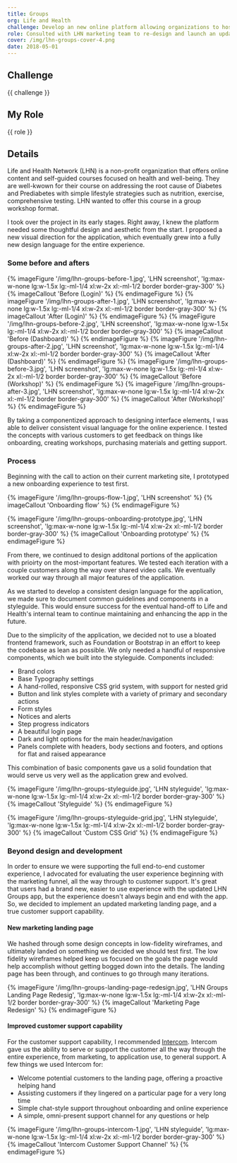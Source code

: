 ```yaml
---
title: Groups
org: Life and Health
challenge: Develop an new online platform allowing organizations to host on-site or remote workshops either for free or as a revenue-generating opportunity for the organization.
role: Consulted with LHN marketing team to re-design and launch an updated platform with an improved user experience and CMS. I Lead UX, UI design, and CMS development.
cover: /img/lhn-groups-cover-4.png
date: 2018-05-01
---
```


## Challenge

{{ challenge }}

## My Role

{{ role }}

## Details

Life and Health Network (LHN) is a non-profit organization that offers online content and self-guided courses focused on health and well-being. They are well-kwown for their course on addressing the root cause of Diabetes and Prediabetes with simple lifestyle strategies such as nutrition, exercise, comprehensive testing. LHN wanted to offer this course in a group workshop format.

I took over the project in its early stages. Right away, I knew the platform needed some thoughtful design and aesthetic from the start. I proposed a new visual direction for the application, which eventually grew into a fully new design language for the entire experience.

### Some before and afters

<div class="pt-20">
{% imageFigure '/img/lhn-groups-before-1.jpg', 'LHN screenshot', 'lg:max-w-none lg:w-1.5x lg:-ml-1/4 xl:w-2x xl:-ml-1/2 border border-gray-300' %}
{% imageCallout 'Before (Login)' %}
{% endimageFigure %}
{% imageFigure '/img/lhn-groups-after-1.jpg', 'LHN screenshot', 'lg:max-w-none lg:w-1.5x lg:-ml-1/4 xl:w-2x xl:-ml-1/2 border border-gray-300' %}
{% imageCallout 'After (Login)' %}
{% endimageFigure %}
{% imageFigure '/img/lhn-groups-before-2.jpg', 'LHN screenshot', 'lg:max-w-none lg:w-1.5x lg:-ml-1/4 xl:w-2x xl:-ml-1/2 border border-gray-300' %}
{% imageCallout 'Before (Dashboard)' %}
{% endimageFigure %}
{% imageFigure '/img/lhn-groups-after-2.jpg', 'LHN screenshot', 'lg:max-w-none lg:w-1.5x lg:-ml-1/4 xl:w-2x xl:-ml-1/2 border border-gray-300' %}
{% imageCallout 'After (Dashboard)' %}
{% endimageFigure %}
{% imageFigure '/img/lhn-groups-before-3.jpg', 'LHN screenshot', 'lg:max-w-none lg:w-1.5x lg:-ml-1/4 xl:w-2x xl:-ml-1/2 border border-gray-300' %}
{% imageCallout 'Before (Workshop)' %}
{% endimageFigure %}
{% imageFigure '/img/lhn-groups-after-3.jpg', 'LHN screenshot', 'lg:max-w-none lg:w-1.5x lg:-ml-1/4 xl:w-2x xl:-ml-1/2 border border-gray-300' %}
{% imageCallout 'After (Workshop)' %}
{% endimageFigure %}
</div>

By taking a componentized approach to designing interface elements, I was able to deliver consistent visual language for the online experience. I tested the concepts with various customers to get feedback on things like onboarding, creating workshops, purchasing materials and getting support.

### Process

Beginning with the call to action on their current marketing site, I prototyped a new onboarding experience to test first.

{% imageFigure '/img/lhn-groups-flow-1.jpg', 'LHN screenshot' %}
{% imageCallout 'Onboarding flow' %}
{% endimageFigure %}

{% imageFigure '/img/lhn-groups-onboarding-prototype.jpg', 'LHN screenshot', 'lg:max-w-none lg:w-1.5x lg:-ml-1/4 xl:w-2x xl:-ml-1/2 border border-gray-300' %}
{% imageCallout 'Onboarding prototype' %}
{% endimageFigure %}

From there, we continued to design additonal portions of the application with prioirty on the most-important features. We tested each iteration with a couple customers along the way over shared video calls. We eventually worked our way through all major features of the application.

As we started to develop a consistent design language for the application, we made sure to document common guidelines and components in a styleguide. This would ensure success for the eventual hand-off to Life and Health's internal team to continue maintaining and enhancing the app in the future.

Due to the simplicity of the application, we decided not to use a bloated frontend framework, such as Foundation or Bootstrap in an effort to keep the codebase as lean as possible. We only needed a handful of responsive components, which we built into the styleguide. Components included:

* Brand colors
* Base Typography settings
* A hand-rolled, responsive CSS grid system, with support for nested grid
* Button and link styles complete with a variety of primary and secondary actions
* Form styles
* Notices and alerts
* Step progress indicators
* A beautiful login page
* Dark and light options for the main header/navigation
* Panels complete with headers, body sections and footers, and options for flat and raised appearance

This combination of basic components gave us a solid foundation that would serve us very well as the application grew and evolved.

{% imageFigure '/img/lhn-groups-styleguide.jpg', 'LHN styleguide', 'lg:max-w-none lg:w-1.5x lg:-ml-1/4 xl:w-2x xl:-ml-1/2 border border-gray-300' %}
{% imageCallout 'Styleguide' %}
{% endimageFigure %}

{% imageFigure '/img/lhn-groups-styleguide-grid.jpg', 'LHN styleguide', 'lg:max-w-none lg:w-1.5x lg:-ml-1/4 xl:w-2x xl:-ml-1/2 border border-gray-300' %}
{% imageCallout 'Custom CSS Grid' %}
{% endimageFigure %}

### Beyond design and development

In order to ensure we were supporting the full end-to-end customer experience, I advocated for evaluating the user experience beginning with the marketing funnel, all the way through to customer support. It's great that users had a brand new, easier to use experience with the updated LHN Groups app, but the experience doesn't always begin and end with the app. So, we decided to implement an updated marketing landing page, and a true customer support capability.

#### New marketing landing page

We hashed through some design concepts in low-fidelity wireframes, and ultimately landed on something we decided we should test first. The low fidelity wireframes helped keep us focused on the goals the page would help accomplish without getting bogged down into the details. The landing page has been through, and continues to go through many iterations.

{% imageFigure '/img/lhn-groups-landing-page-redesign.jpg', 'LHN Groups Landing Page Redesig', 'lg:max-w-none lg:w-1.5x lg:-ml-1/4 xl:w-2x xl:-ml-1/2 border border-gray-300' %}
{% imageCallout 'Marketing Page Redesign' %}
{% endimageFigure %}

#### Improved customer support capability

For the customer support capability, I recommended [Intercom](https://www.intercom.com/). Intercom gave us the ability to serve or support the customer all the way through the entire experience, from marketing, to application use, to general support. A few things we used Intercom for:

* Welcome potential customers to the landing page, offering a proactive helping hand
* Assisting customers if they lingered on a particular page for a very long time
* Simple chat-style support throughout onboarding and online experience
* A simple, omni-present support channel for any questions or help

{% imageFigure '/img/lhn-groups-intercom-1.jpg', 'LHN styleguide', 'lg:max-w-none lg:w-1.5x lg:-ml-1/4 xl:w-2x xl:-ml-1/2 border border-gray-300' %}
{% imageCallout 'Intercom Customer Support Channel' %}
{% endimageFigure %}